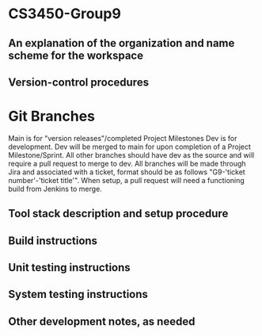 # CS3450-Group9
## An explanation of the organization and name scheme for the workspace
## Version-control procedures
# Git Branches
Main is for "version releases"/completed Project Milestones
Dev is for development.  Dev will be merged to main for upon completion of a Project Milestone/Sprint.
All other branches should have dev as the source and will require a pull request to merge to dev.
All branches will be made through Jira and associated with a ticket, format should be as follows "G9-'ticket number'-'ticket title'".
When setup, a pull request will need a functioning build from Jenkins to merge.
## Tool stack description and setup procedure
## Build instructions
## Unit testing instructions
## System testing instructions
## Other development notes, as needed
